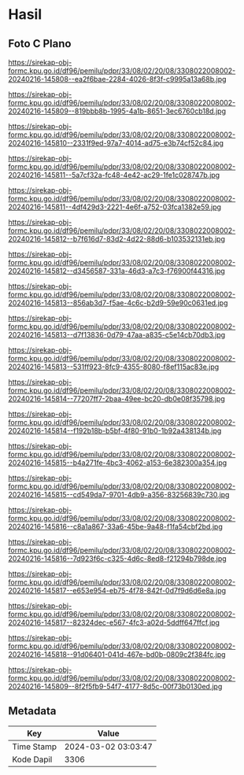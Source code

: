 # Hasil

## Foto C Plano

https://sirekap-obj-formc.kpu.go.id/df96/pemilu/pdpr/33/08/02/20/08/3308022008002-20240216-145808--ea2f6bae-2284-4026-8f3f-c9995a13a68b.jpg

https://sirekap-obj-formc.kpu.go.id/df96/pemilu/pdpr/33/08/02/20/08/3308022008002-20240216-145809--819bbb8b-1995-4a1b-8651-3ec6760cb18d.jpg

https://sirekap-obj-formc.kpu.go.id/df96/pemilu/pdpr/33/08/02/20/08/3308022008002-20240216-145810--2331f9ed-97a7-4014-ad75-e3b74cf52c84.jpg

https://sirekap-obj-formc.kpu.go.id/df96/pemilu/pdpr/33/08/02/20/08/3308022008002-20240216-145811--5a7cf32a-fc48-4e42-ac29-1fe1c028747b.jpg

https://sirekap-obj-formc.kpu.go.id/df96/pemilu/pdpr/33/08/02/20/08/3308022008002-20240216-145811--4df429d3-2221-4e6f-a752-03fca1382e59.jpg

https://sirekap-obj-formc.kpu.go.id/df96/pemilu/pdpr/33/08/02/20/08/3308022008002-20240216-145812--b7f616d7-83d2-4d22-88d6-b103532131eb.jpg

https://sirekap-obj-formc.kpu.go.id/df96/pemilu/pdpr/33/08/02/20/08/3308022008002-20240216-145812--d3456587-331a-46d3-a7c3-f76900f44316.jpg

https://sirekap-obj-formc.kpu.go.id/df96/pemilu/pdpr/33/08/02/20/08/3308022008002-20240216-145813--856ab3d7-f5ae-4c6c-b2d9-59e90c0631ed.jpg

https://sirekap-obj-formc.kpu.go.id/df96/pemilu/pdpr/33/08/02/20/08/3308022008002-20240216-145813--d7f13836-0d79-47aa-a835-c5e14cb70db3.jpg

https://sirekap-obj-formc.kpu.go.id/df96/pemilu/pdpr/33/08/02/20/08/3308022008002-20240216-145813--531ff923-8fc9-4355-8080-f8ef115ac83e.jpg

https://sirekap-obj-formc.kpu.go.id/df96/pemilu/pdpr/33/08/02/20/08/3308022008002-20240216-145814--77207ff7-2baa-49ee-bc20-db0e08f35798.jpg

https://sirekap-obj-formc.kpu.go.id/df96/pemilu/pdpr/33/08/02/20/08/3308022008002-20240216-145814--f192b18b-b5bf-4f80-91b0-1b92a438134b.jpg

https://sirekap-obj-formc.kpu.go.id/df96/pemilu/pdpr/33/08/02/20/08/3308022008002-20240216-145815--b4a271fe-4bc3-4062-a153-6e382300a354.jpg

https://sirekap-obj-formc.kpu.go.id/df96/pemilu/pdpr/33/08/02/20/08/3308022008002-20240216-145815--cd549da7-9701-4db9-a356-83256839c730.jpg

https://sirekap-obj-formc.kpu.go.id/df96/pemilu/pdpr/33/08/02/20/08/3308022008002-20240216-145816--c8a1a867-33a6-45be-9a48-f1fa54cbf2bd.jpg

https://sirekap-obj-formc.kpu.go.id/df96/pemilu/pdpr/33/08/02/20/08/3308022008002-20240216-145816--7d923f6c-c325-4d6c-8ed8-f21294b798de.jpg

https://sirekap-obj-formc.kpu.go.id/df96/pemilu/pdpr/33/08/02/20/08/3308022008002-20240216-145817--e653e954-eb75-4f78-842f-0d7f9d6d6e8a.jpg

https://sirekap-obj-formc.kpu.go.id/df96/pemilu/pdpr/33/08/02/20/08/3308022008002-20240216-145817--82324dec-e567-4fc3-a02d-5ddff647ffcf.jpg

https://sirekap-obj-formc.kpu.go.id/df96/pemilu/pdpr/33/08/02/20/08/3308022008002-20240216-145818--91d06401-041d-467e-bd0b-0809c2f384fc.jpg

https://sirekap-obj-formc.kpu.go.id/df96/pemilu/pdpr/33/08/02/20/08/3308022008002-20240216-145809--8f2f5fb9-54f7-4177-8d5c-00f73b0130ed.jpg


## Metadata

| Key        | Value               |
| ---------- | ------------------- |
| Time Stamp | 2024-03-02 03:03:47 |
| Kode Dapil | 3306                |



